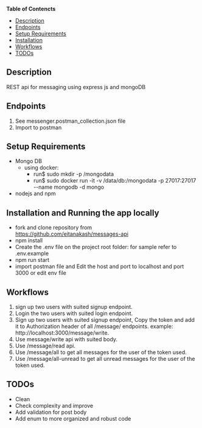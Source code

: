 **Table of Contencts**

- [Description](#description)
- [Endpoints](#endpoints)
- [Setup Requirements](#setup-requirements)
- [Installation](#Installation)
- [Workflows](#workflows)
- [TODOs](#todos)

## Description

REST api for messaging using express js and mongoDB

## Endpoints

1. See messenger.postman_collection.json file
2. Import to postman

## Setup Requirements
- Mongo DB
  - using docker:
    - run$ sudo mkdir -p /mongodata
    - run$ sudo docker run -it -v /data/db:/mongodata -p 27017:27017 --name mongodb -d mongo
- nodejs and npm


## Installation and Running the app locally
- fork and clone repository from https://github.com/eitanakash/messages-api
- npm install
- Create the .env file on the project root folder: for sample refer to .env.example
- npm run start
- import postman file and Edit the host and port to localhost and port 3000 or edit env file

## Workflows

1. sign up two users with suited signup endpoint.
2. Login the two users with suited login endpoint.
3. Sign up two users with suited signup endpoint,
   Copy the token and add it to Authorization header of all /message/ endpoints.
   example: http://localhost:3000/message/write.
4. Use message/write api with suited body.
5. Use /message/read api.
6. Use /message/all to get all messages for the user of the token used.
7. Use /message/all-unread to get all unread messages for the user of the token used.

## TODOs

- Clean
- Check complexity and improve
- Add validation for post body
- Add enum to more organized and robust code 




